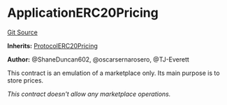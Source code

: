 # ApplicationERC20Pricing
[Git Source](https://github.com/thrackle-io/tron/blob/2e0bd455865a1259ae742cba145517a82fc00f5d/src/example/pricing/ApplicationERC20Pricing.sol)

**Inherits:**
[ProtocolERC20Pricing](/src/pricing/ProtocolERC20Pricing.sol/contract.ProtocolERC20Pricing.md)

**Author:**
@ShaneDuncan602, @oscarsernarosero, @TJ-Everett

This contract is an emulation of a marketplace only. Its main purpose is to store prices.

*This contract doesn't allow any marketplace operations.*


